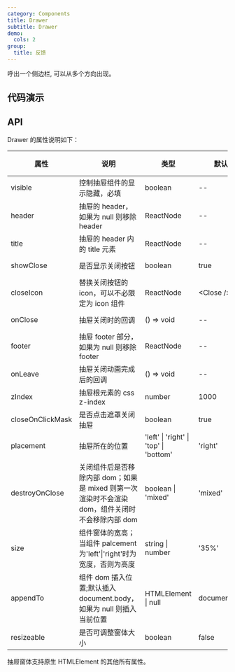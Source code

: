 ```yaml
---
category: Components
title: Drawer
subtitle: Drawer
demo:
  cols: 2
group:
  title: 反馈
---
```


呼出一个侧边栏, 可以从多个方向出现。

## 代码演示

<!-- prettier-ignore -->
<code src="./demo/basic.tsx"></code>
<code src="./demo/nest.tsx"></code>
<code src="./demo/appendTo.tsx"></code>
<code src="./demo/resizeable.tsx"></code>

## API

Drawer 的属性说明如下：

| 属性             | 说明                                                                                            | 类型                                   | 默认值        | 版本 |
| ---------------- | ----------------------------------------------------------------------------------------------- | -------------------------------------- | ------------- | ---- |
| visible          | 控制抽屉组件的显示隐藏，必填                                                                    | boolean                                | --            | --   |
| header           | 抽屉的 header，如果为 null 则移除 header                                                        | ReactNode                              | --            | --   |
| title            | 抽屉的 header 内的 title 元素                                                                   | ReactNode                              | --            | --   |
| showClose        | 是否显示关闭按钮                                                                                | boolean                                | true          | --   |
| closeIcon        | 替换关闭按钮的 icon，可以不必限定为 icon 组件                                                   | ReactNode                              | \<Close \/\>  | --   |
| onClose          | 抽屉关闭时的回调                                                                                | () => void                             | --            | --   |
| footer           | 抽屉 footer 部分，如果为 null 则移除 footer                                                     | ReactNode                              | --            | --   |
| onLeave          | 抽屉关闭动画完成后的回调                                                                        | () => void                             | --            | --   |
| zIndex           | 抽屉根元素的 css z-index                                                                        | number                                 | 1000          | --   |
| closeOnClickMask | 是否点击遮罩关闭抽屉                                                                            | boolean                                | true          | --   |
| placement        | 抽屉所在的位置                                                                                  | 'left' \| 'right' \| 'top' \| 'bottom' | 'right'       | --   |
| destroyOnClose   | 关闭组件后是否移除内部 dom；如果是 mixed 则第一次渲染时不会渲染 dom，组件关闭时不会移除内部 dom | boolean \| 'mixed'                     | 'mixed'       | --   |
| size             | 组件窗体的宽高；当组件 palcement 为'left'\|'right'时为宽度，否则为高度                          | string \| number                       | '35%'         | --   |
| appendTo         | 组件 dom 插入位置;默认插入 document.body，如果为 null 则插入当前位置                            | HTMLElement \| null                    | document.body | --   |
| resizeable       | 是否可调整窗体大小                                                                              | boolean                                | false         | --   |

抽屉窗体支持原生 HTMLElement 的其他所有属性。
